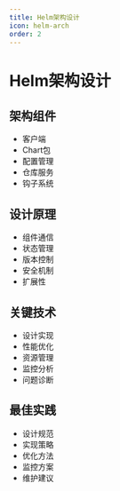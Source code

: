 ```yaml
---
title: Helm架构设计
icon: helm-arch
order: 2
---
```


# Helm架构设计

## 架构组件
- 客户端
- Chart包
- 配置管理
- 仓库服务
- 钩子系统

## 设计原理
- 组件通信
- 状态管理
- 版本控制
- 安全机制
- 扩展性

## 关键技术
- 设计实现
- 性能优化
- 资源管理
- 监控分析
- 问题诊断

## 最佳实践
- 设计规范
- 实现策略
- 优化方法
- 监控方案
- 维护建议
